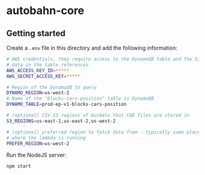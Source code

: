 # autobahn-core

## Getting started

Create a `.env` file in this directory and add the following information:

```sh
# AWS credentials, they require access to the DynamoDB table and the S3 buckets
# data in the table references.
AWS_ACCESS_KEY_ID=*****
AWS_SECRET_ACCESS_KEY=*****

# Region of the DynamoDB to query
DYNAMO_REGION=us-west-2
# Name of the "blocks-cars-position" table in DynamoDB
DYNAMO_TABLE=prod-ep-v1-blocks-cars-position

# (optional) CSV S3 regions of buckets that CAR files are stored in
S3_REGIONS=us-east-1,us-east-2,us-west-2

# (optional) preferred region to fetch data from - typically same place as
# where the lambda is running
PREFER_REGION=us-west-2
```

Run the NodeJS server:

```sh
npm start
```
